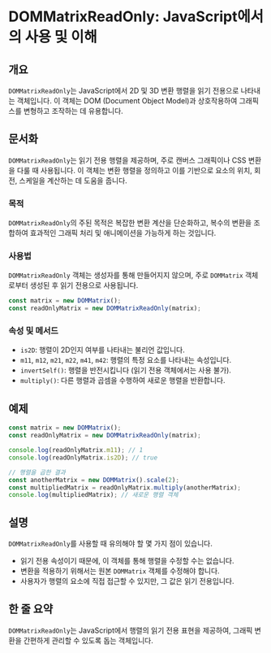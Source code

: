 <!--
Meta Description: # DOMMatrixReadOnly: JavaScript에서의 사용 및 이해 ## 개요 `DOMMatrixReadOnly`는 JavaScript에서 2D 및 3D 변환 행렬을 읽기 전용으로 나타내는 객체입니다. 이 객체는 DOM (Document Object Model...
Meta Keywords: dommatrixreadonly, 행렬을, const, dommatrix, new
-->

# DOMMatrixReadOnly: JavaScript에서의 사용 및 이해

## 개요
`DOMMatrixReadOnly`는 JavaScript에서 2D 및 3D 변환 행렬을 읽기 전용으로 나타내는 객체입니다. 이 객체는 DOM (Document Object Model)과 상호작용하여 그래픽스를 변형하고 조작하는 데 유용합니다. 

## 문서화
`DOMMatrixReadOnly`는 읽기 전용 행렬을 제공하며, 주로 캔버스 그래픽이나 CSS 변환을 다룰 때 사용됩니다. 이 객체는 변환 행렬을 정의하고 이를 기반으로 요소의 위치, 회전, 스케일을 계산하는 데 도움을 줍니다.

### 목적
`DOMMatrixReadOnly`의 주된 목적은 복잡한 변환 계산을 단순화하고, 복수의 변환을 조합하여 효과적인 그래픽 처리 및 애니메이션을 가능하게 하는 것입니다.

### 사용법
`DOMMatrixReadOnly` 객체는 생성자를 통해 만들어지지 않으며, 주로 `DOMMatrix` 객체로부터 생성된 후 읽기 전용으로 사용됩니다. 

```javascript
const matrix = new DOMMatrix();
const readOnlyMatrix = new DOMMatrixReadOnly(matrix);
```

### 속성 및 메서드
- `is2D`: 행렬이 2D인지 여부를 나타내는 불리언 값입니다.
- `m11`, `m12`, `m21`, `m22`, `m41`, `m42`: 행렬의 특정 요소를 나타내는 속성입니다.
- `invertSelf()`: 행렬을 반전시킵니다 (읽기 전용 객체에서는 사용 불가).
- `multiply()`: 다른 행렬과 곱셈을 수행하여 새로운 행렬을 반환합니다.

## 예제
```javascript
const matrix = new DOMMatrix();
const readOnlyMatrix = new DOMMatrixReadOnly(matrix);

console.log(readOnlyMatrix.m11); // 1
console.log(readOnlyMatrix.is2D); // true

// 행렬을 곱한 결과
const anotherMatrix = new DOMMatrix().scale(2);
const multipliedMatrix = readOnlyMatrix.multiply(anotherMatrix);
console.log(multipliedMatrix); // 새로운 행렬 객체
```

## 설명
`DOMMatrixReadOnly`를 사용할 때 유의해야 할 몇 가지 점이 있습니다. 
- 읽기 전용 속성이기 때문에, 이 객체를 통해 행렬을 수정할 수는 없습니다. 
- 변환을 적용하기 위해서는 원본 `DOMMatrix` 객체를 수정해야 합니다. 
- 사용자가 행렬의 요소에 직접 접근할 수 있지만, 그 값은 읽기 전용입니다.

## 한 줄 요약
`DOMMatrixReadOnly`는 JavaScript에서 행렬의 읽기 전용 표현을 제공하여, 그래픽 변환을 간편하게 관리할 수 있도록 돕는 객체입니다.